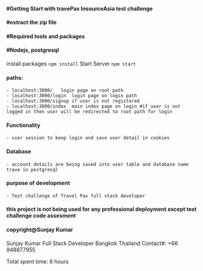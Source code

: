 #### #Getting Start with travePax InsourceAsia test challenge
#### #extract the zip file

#### #Required tools and packages

#### #Nodejs, postgresql 

install packages 	`npm install` 
Start Server		`npm start`

#### paths: 
	- localhost:3000/  	login page on root path
	- localhost:3000/login	login page on login path
	- localhost:3000/signup if user is not registered
	- localhost:3000/index  main index page on login #if user is not logged in then user will be redirected to root path for login 

#### Functionality 
	- user session to keep login and save user detail in cookies

#### Database
	- account details are being saved into user table and database name trave in postgresql

#### purpose of development 
	- Test challenge of Travel Pax full stack developer


#### this project is not being used for any professional deployment except test challenge code assesment

#### copyright@Sunjay Kumar 

Sunjay Kumar
Full Stack Developer
Bangkok Thailand
Contact#: +66 948877955

Total spent time: 6 hours 

